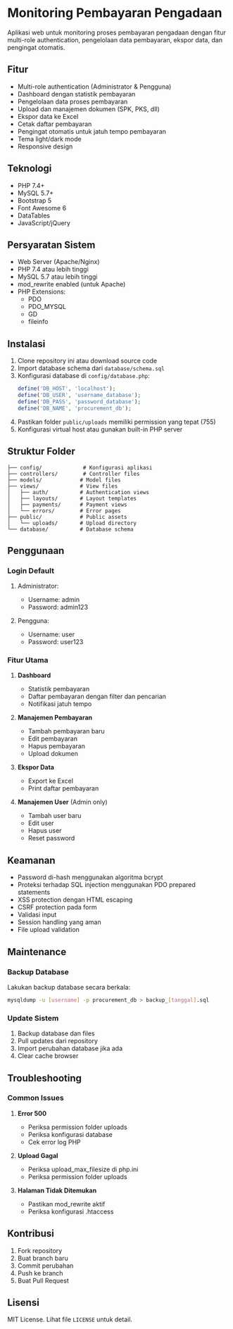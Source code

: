 # Monitoring Pembayaran Pengadaan

Aplikasi web untuk monitoring proses pembayaran pengadaan dengan fitur multi-role authentication, pengelolaan data pembayaran, ekspor data, dan pengingat otomatis.

## Fitur

- Multi-role authentication (Administrator & Pengguna)
- Dashboard dengan statistik pembayaran
- Pengelolaan data proses pembayaran
- Upload dan manajemen dokumen (SPK, PKS, dll)
- Ekspor data ke Excel
- Cetak daftar pembayaran
- Pengingat otomatis untuk jatuh tempo pembayaran
- Tema light/dark mode
- Responsive design

## Teknologi

- PHP 7.4+
- MySQL 5.7+
- Bootstrap 5
- Font Awesome 6
- DataTables
- JavaScript/jQuery

## Persyaratan Sistem

- Web Server (Apache/Nginx)
- PHP 7.4 atau lebih tinggi
- MySQL 5.7 atau lebih tinggi
- mod_rewrite enabled (untuk Apache)
- PHP Extensions:
  - PDO
  - PDO_MYSQL
  - GD
  - fileinfo

## Instalasi

1. Clone repository ini atau download source code
2. Import database schema dari `database/schema.sql`
3. Konfigurasi database di `config/database.php`:
   ```php
   define('DB_HOST', 'localhost');
   define('DB_USER', 'username_database');
   define('DB_PASS', 'password_database');
   define('DB_NAME', 'procurement_db');
   ```
4. Pastikan folder `public/uploads` memiliki permission yang tepat (755)
5. Konfigurasi virtual host atau gunakan built-in PHP server

## Struktur Folder

```
├── config/             # Konfigurasi aplikasi
├── controllers/        # Controller files
├── models/            # Model files
├── views/             # View files
│   ├── auth/          # Authentication views
│   ├── layouts/       # Layout templates
│   ├── payments/      # Payment views
│   └── errors/        # Error pages
├── public/            # Public assets
│   └── uploads/       # Upload directory
└── database/          # Database schema
```

## Penggunaan

### Login Default

1. Administrator:
   - Username: admin
   - Password: admin123

2. Pengguna:
   - Username: user
   - Password: user123

### Fitur Utama

1. **Dashboard**
   - Statistik pembayaran
   - Daftar pembayaran dengan filter dan pencarian
   - Notifikasi jatuh tempo

2. **Manajemen Pembayaran**
   - Tambah pembayaran baru
   - Edit pembayaran
   - Hapus pembayaran
   - Upload dokumen

3. **Ekspor Data**
   - Export ke Excel
   - Print daftar pembayaran

4. **Manajemen User** (Admin only)
   - Tambah user baru
   - Edit user
   - Hapus user
   - Reset password

## Keamanan

- Password di-hash menggunakan algoritma bcrypt
- Proteksi terhadap SQL injection menggunakan PDO prepared statements
- XSS protection dengan HTML escaping
- CSRF protection pada form
- Validasi input
- Session handling yang aman
- File upload validation

## Maintenance

### Backup Database

Lakukan backup database secara berkala:
```bash
mysqldump -u [username] -p procurement_db > backup_[tanggal].sql
```

### Update Sistem

1. Backup database dan files
2. Pull updates dari repository
3. Import perubahan database jika ada
4. Clear cache browser

## Troubleshooting

### Common Issues

1. **Error 500**
   - Periksa permission folder uploads
   - Periksa konfigurasi database
   - Cek error log PHP

2. **Upload Gagal**
   - Periksa upload_max_filesize di php.ini
   - Periksa permission folder uploads

3. **Halaman Tidak Ditemukan**
   - Pastikan mod_rewrite aktif
   - Periksa konfigurasi .htaccess

## Kontribusi

1. Fork repository
2. Buat branch baru
3. Commit perubahan
4. Push ke branch
5. Buat Pull Request

## Lisensi

MIT License. Lihat file `LICENSE` untuk detail.
